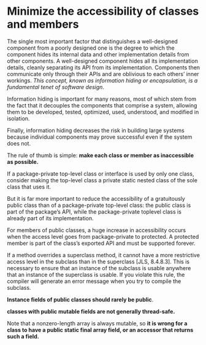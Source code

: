 # Minimize the accessibility of classes and members

The single most important factor that distinguishes a well-designed component
from a poorly designed one is the degree to which the component hides its internal
data and other implementation details from other components. A well-designed
component hides all its implementation details, cleanly separating its API from its
implementation. Components then communicate only through their APIs and are
oblivious to each others’ inner workings. _This concept, known as information
hiding or encapsulation, is a fundamental tenet of software design_.

Information hiding is important for many reasons, most of which stem from
the fact that it decouples the components that comprise a system, allowing them to
be developed, tested, optimized, used, understood, and modified in isolation.

Finally, information hiding decreases the risk in building large systems
because individual components may prove successful even if the system does not.

The rule of thumb is simple: **make each class or member as inaccessible as
possible.**

If a package-private top-level class or interface is used by only one class,
consider making the top-level class a private static nested class of the sole class
that uses it.

But it is far more important to reduce the
accessibility of a gratuitously public class than of a package-private top-level
class: the public class is part of the package’s API, while the package-private toplevel
class is already part of its implementation.

For members of public classes, a huge increase in accessibility occurs when
the access level goes from package-private to protected. A protected member is
part of the class’s exported API and must be supported forever.

If a method overrides a superclass method, it cannot have a more restrictive
access level in the subclass than in the superclass [JLS, 8.4.8.3]. This is necessary
to ensure that an instance of the subclass is usable anywhere that an instance of the
superclass is usable. If you violate this rule, the compiler 
will generate an error message when you try to compile the subclass.

**Instance fields of public classes should rarely be public**.

**classes with public mutable fields are not generally thread-safe.**

Note that a nonzero-length array is always mutable, so **it is wrong for a class
to have a public static final array field, or an accessor that returns such a
field.**

